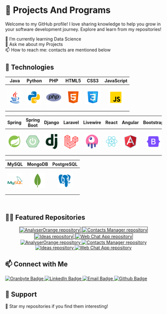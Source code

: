 # 📡 Projects And Programs
 
Welcome to my GitHub profile! I love sharing knowledge to help you grow in your software development journey. Explore and learn from my repositories!

 🌱 I’m currently learning Data Science<br />
 💬 Ask me about my Projects<br />
 📫 How to reach me: contacts are mentioned below<br />
 
 ## 🚀 Technologies

| Java | Python | PHP | HTML5 | CSS3 | JavaScript |
|:----:|:------:|:---:|:-----:|:----:|:----------:|
| <p align="center"><img src="./images/java.png" title="Java" alt="Java"/></p> | <p align="center"><img src="./images/python.png" title="Python" alt="Python"/></p> | <p align="center"><img src="./images/php.png" title="PHP" alt="PHP"/></p> | <p align="center"><img src="./images/html.png" title="HTML5" alt="HTML"/></p> | <p align="center"><img src="./images/css.png" title="CSS3" alt="CSS"/></p> | <p align="center"><img src="./images/js.png" title="JavaScript" alt="JavaScript"/></p> |
 
| Spring | Spring Boot | Django | Laravel | Livewire | React | Angular | Bootstrap | Qt |
|:------:|:-----------:|:------:|:-------:|:--------:|:-----:|:-------:|:---------:|:---------:|
| <p align="center"><img src="./images/spring.png" title="Spring" alt="Spring"/></p> | <p align="center"><img src="./images/spring-boot.png" title="Spring Boot" alt="Spring Boot"/></p> | <p align="center"><img src="./images/django.png" title="Django" alt="Django"/></p> | <p align="center"><img src="./images/laravel.png" title="Laravel" alt="Laravel"/></p> | <p align="center"><img src="./images/livewire.png" title="Livewire" alt="Livewire"/></p> | <p align="center"><img src="./images/react.png" title="React" alt="React"/></p> | <p align="center"><img src="./images/angular.png" title="Angular" alt="Angular"/></p> | <p align="center"><img src="./images/bootstrap.png" title="Bootstrap" alt="Bootstrap"/></p> | <p align="center"><img src="./images/qt.png" title="Qt" alt="Qt"/></p> |

| MySQL | MongoDB | PostgreSQL |
|:-----:|:-------:|:----------:|
| <p align="center"><img src="./images/mysql.png" title="MySQL" alt="MySQL"/></p> | <p align="center"><img src="./images/mongo.png" title="MongoDB" alt="MongoDB"/></p> | <p align="center"><img src="./images/postgres.png" title="PostgreSQL" alt="PostgreSQL"/></p> |

<br>

## 🍋‍🟩 Featured Repositories
<div align="center">
    <!-- Light mode -->
    <a href="https://github.com/ProjectsAndPrograms/AnalyserOrange#responsive-card-theme#gh-light-mode-only">
        <img style="border: 2px solid #989898" src="https://github-readme-stats.vercel.app/api/pin/?username=ProjectsAndPrograms&repo=AnalyserOrange&theme=buefy&hide_border=false#gh-light-mode-only" alt="AnalyserOrange repository">
    </a>
    <a href="https://github.com/ProjectsAndPrograms/contacts-manager#responsive-card-theme#gh-light-mode-only">
        <img style="border: 2px solid #989898" src="https://github-readme-stats.vercel.app/api/pin/?username=ProjectsAndPrograms&repo=contacts-manager&theme=buefy&hide_border=false#gh-light-mode-only" alt="Contacts Manager repository">
    </a>
</div>
<div align="center">
    <a href="https://github.com/ProjectsAndPrograms/Ideas#responsive-card-theme#gh-light-mode-only">
        <img style="border: 2px solid #989898" src="https://github-readme-stats.vercel.app/api/pin/?username=ProjectsAndPrograms&repo=Ideas&theme=buefy&hide_border=false#gh-light-mode-only" alt="Ideas repository">
    </a>
    <a href="https://github.com/ProjectsAndPrograms/WebChatApp#responsive-card-theme#gh-light-mode-only">
        <img style="border: 2px solid #989898" src="https://github-readme-stats.vercel.app/api/pin/?username=ProjectsAndPrograms&repo=WebChatApp&theme=buefy&hide_border=false#gh-light-mode-only" alt="Web Chat App repository">
    </a>
</div>

<div align="center">
    <!-- Dark mode -->
    <a href="https://github.com/ProjectsAndPrograms/AnalyserOrange#responsive-card-theme#gh-dark-mode-only">
        <img  src="https://github-readme-stats.vercel.app/api/pin/?username=ProjectsAndPrograms&repo=AnalyserOrange&theme=merko&hide_border=true#gh-dark-mode-only" alt="AnalyserOrange repository">
    </a>
    <a href="https://github.com/ProjectsAndPrograms/contacts-manager#responsive-card-theme#gh-dark-mode-only">
        <img src="https://github-readme-stats.vercel.app/api/pin/?username=ProjectsAndPrograms&repo=contacts-manager&theme=merko&hide_border=true#gh-dark-mode-only" alt="Contacts Manager repository">
    </a>
</div>
<div align="center">
    <a href="https://github.com/ProjectsAndPrograms/Ideas#responsive-card-theme#gh-dark-mode-only">
        <img src="https://github-readme-stats.vercel.app/api/pin/?username=ProjectsAndPrograms&repo=Ideas&theme=merko&hide_border=true#gh-dark-mode-only" alt="Ideas repository">
    </a>
    <a href="https://github.com/ProjectsAndPrograms/WebChatApp#responsive-card-theme#gh-dark-mode-only">
        <img src="https://github-readme-stats.vercel.app/api/pin/?username=ProjectsAndPrograms&repo=WebChatApp&theme=merko&hide_border=true#gh-dark-mode-only" alt="Web Chat App repository">
    </a>
</div>

## 📫 Connect with Me

<p align="left">
  <a href="https://www.oranbyte.com/">
    <img src="https://img.shields.io/badge/Website-oranbyte-orange?style=for-the-badge" alt="Oranbyte Badge"/>
  </a>
  <a href="https://www.linkedin.com/in/shubham-kumar-277bba278/">
    <img src="https://img.shields.io/badge/LinkedIn-shubham_kumar_277bba278-blue?style=for-the-badge" alt="LinkedIn Badge"/>
  </a>
   <a href="mailto:your.suraj2002fake@gmail.com"> 
    <img src="https://img.shields.io/badge/Email-your.shubhamkumarmaurya786@gmail.com-red?style=for-the-badge" alt="Email Badge"/>
  </a>
  <a href="https://github.com/suraj-repositories">
    <img src="https://img.shields.io/badge/Github-my_practices-green?style=for-the-badge" alt="Github Badge"/>
  </a>
 
</p>

## 💚 Support
<p align="left">
  🌟 Star my repositories if you find them interesting!
</p>
